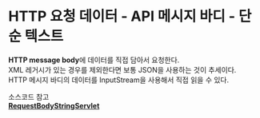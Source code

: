 # HTTP 요청 데이터 - API 메시지 바디 - 단순 텍스트

**HTTP message body**에 데이터를 직접 담아서 요청한다.    
XML 레거시가 있는 경우를 제외한다면 보통 JSON을 사용하는 것이 추세이다.    
HTTP 메시지 바디의 데이터를 InputStream을 사용해서 직접 읽을 수 있다.     

소스코드 참고     
[**RequestBodyStringServlet**](../src/main/java/hello/servlet/basic/request/RequestBodyStringServlet.java)
